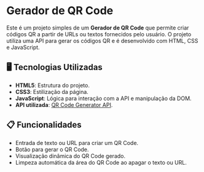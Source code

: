 # Gerador de QR Code

Este é um projeto simples de um **Gerador de QR Code** que permite criar códigos QR a partir de URLs ou textos fornecidos pelo usuário. O projeto utiliza uma API para gerar os códigos QR e é desenvolvido com HTML, CSS e JavaScript.

## 🖥️ Tecnologias Utilizadas
- **HTML5**: Estrutura do projeto.
- **CSS3**: Estilização da página.
- **JavaScript**: Lógica para interação com a API e manipulação da DOM.
- **API utilizada**: [QR Code Generator API](https://goqr.me/api/).

## 📋 Funcionalidades
- Entrada de texto ou URL para criar um QR Code.
- Botão para gerar o QR Code.
- Visualização dinâmica do QR Code gerado.
- Limpeza automática da área do QR Code ao apagar o texto ou URL.
